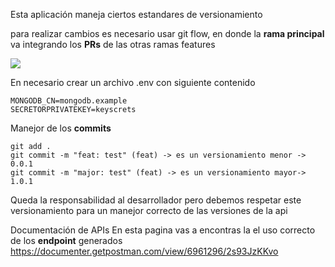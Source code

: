 Esta aplicación maneja ciertos estandares de versionamiento

para realizar cambios es necesario usar git flow, en donde la **rama principal** va integrando los **PRs** de las otras ramas features

![](https://leanstack.files.wordpress.com/2018/04/d625b-gitflow.jpg?w=600)

En necesario crear un archivo .env con siguiente contenido

    MONGODB_CN=mongodb.example
    SECRETORPRIVATEKEY=keyscrets

Manejor de los **commits**

    git add .
    git commit -m "feat: test" (feat) -> es un versionamiento menor -> 0.0.1
    git commit -m "major: test" (feat) -> es un versionamiento mayor-> 1.0.1
Queda la responsabilidad al desarrollador pero debemos respetar este versionamiento para un manejor correcto de las versiones de la api

Documentación de APIs
En esta pagina vas a encontras la el uso correcto de los **endpoint** generados
https://documenter.getpostman.com/view/6961296/2s93JzKKvo
